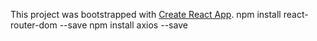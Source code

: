 This project was bootstrapped with [Create React App](https://github.com/facebook/create-react-app).
npm install react-router-dom --save
npm install axios --save
